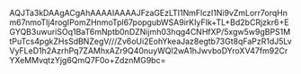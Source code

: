 AQJTa3kDAAgACgAhAAAAIAAAAJFzaGEzLTI1NmFlczI1Ni9vZmLorr7orqHnm67nmoTlj4rogIPomZHnmoTpl67popgubWSA9irKIyFIk+TL+Bd2bCRjzkr6+EGYQB3uwuriSOq1BaT6mNptb0nDZNijmh03hqg4CNHfXP/5xgw5w9gBPS1MtPuTcs4pgkZHsSdBNZegV///Zv6oUi2EohYkeaJaz8egtb73Gt8qFaPzR1dJ5LvVyFLeD1h2AzrhPq7ZAMhxAZr9Q40nuyWQl2wA1hJwvboDYroXV47fm92CrYXeMMvqtzYjg6QmQ7F0o+ZdznMG9bc=